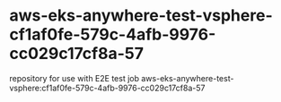 # aws-eks-anywhere-test-vsphere-cf1af0fe-579c-4afb-9976-cc029c17cf8a-57
repository for use with E2E test job aws-eks-anywhere-test-vsphere:cf1af0fe-579c-4afb-9976-cc029c17cf8a-57
